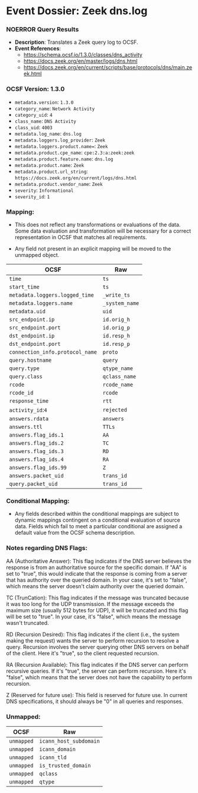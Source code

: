 # Event Dossier: Zeek dns.log
### NOERROR Query Results
- **Description**: Translates a Zeek query log to OCSF. 
- **Event References**:
  - https://schema.ocsf.io/1.3.0/classes/dns_activity
  - https://docs.zeek.org/en/master/logs/dns.html
  - https://docs.zeek.org/en/current/scripts/base/protocols/dns/main.zeek.html
    
 ### OCSF Version: 1.3.0
 - `metadata.version`: `1.3.0`
 - `category_name`: `Network Activity`
 - `category_uid`: `4`
 - `class_name`: `DNS Activity`
 - `class_uid`: `4003`
 - `metadata.log_name`: `dns.log`
 - `metadata.loggers.log_provider`: `Zeek`
 - `metadata.loggers.product.name=`: `Zeek`
 - `metadata.product.cpe_name`: `cpe:2.3:a:zeek:zeek`
 - `metadata.product.feature.name`: `dns.log`
 - `metadata.product.name`: `Zeek`
 - `metadata.product.url_string`: `https://docs.zeek.org/en/current/logs/dns.html`
 - `metadata.product.vendor_name`: `Zeek`
 - `severity`: `Informational`
 - `severity_id`: `1`

 ### Mapping:
 - This does not reflect any transformations or evaluations of the data. Some data evaluation and transformation will be necessary for a correct representation in OCSF that matches all requirements.

 - Any field not present in an explicit mapping will be moved to the unmapped object.

| OCSF                          | Raw             |
| ----------------------------- | --------------- |
|`time`                         |`ts`             |
|`start_time`                   |`ts`             |
|`metadata.loggers.logged_time` |`_write_ts`      |
|`metadata.loggers.name`        |`_system_name`   |
|`metadata.uid`                 |`uid`            |
|`src_endpoint.ip`              |`id.orig_h`      |
|`src_endpoint.port`            |`id.orig_p`      |
|`dst_endpoint.ip`              |`id.resp_h`      |
|`dst_endpoint.port`            |`id.resp_p`      |
|`connection_info.protocol_name`|`proto`          |
|`query.hostname`               |`query`          |
|`query.type`                   |`qtype_name`     |
|`query.class`                  |`qclass_name`    |
|`rcode`                        |`rcode_name`     |
|`rcode_id`                     |`rcode`          |
|`response_time`                |`rtt`            |
|`activity_id`:`4`              |`rejected`       |
|`answers.rdata`                |`answers`        |
|`answers.ttl`                  |`TTLs`           |
|`answers.flag_ids.1`           |`AA`             | 
|`answers.flag_ids.2`           |`TC`             | 
|`answers.flag_ids.3`           |`RD`             | 
|`answers.flag_ids.4`           |`RA`             | 
|`answers.flag_ids.99`          |`Z`              |
|`answers.packet_uid`           |`trans_id`       |
|`query.packet_uid`             |`trans_id`       |

 ### Conditional Mapping:
 - Any fields described within the conditional mappings are subject to dynamic mappings contingent on a conditional evaluation of source data. Fields which fail to meet a particular conditional are assigned a default value from the OCSF schema description.

### Notes regarding DNS Flags:
AA (Authoritative Answer): This flag indicates if the DNS server believes the response is from an authoritative source for the specific domain. If "AA" is set to "true", this would indicate that the response is coming from a server that has authority over the queried domain. In your case, it's set to "false", which means the server doesn't claim authority over the queried domain.

TC (TrunCation): This flag indicates if the message was truncated because it was too long for the UDP transmission. If the message exceeds the maximum size (usually 512 bytes for UDP), it will be truncated and this flag will be set to "true". In your case, it's "false", which means the message wasn't truncated.

RD (Recursion Desired): This flag indicates if the client (i.e., the system making the request) wants the server to perform recursion to resolve a query. Recursion involves the server querying other DNS servers on behalf of the client. Here it's "true", so the client requested recursion.

RA (Recursion Available): This flag indicates if the DNS server can perform recursive queries. If it's "true", the server can perform recursion. Here it's "false", which means that the server does not have the capability to perform recursion.

Z (Reserved for future use): This field is reserved for future use. In current DNS specifications, it should always be "0" in all queries and responses.

 ### Unmapped:
| OCSF                       | Raw                       |
| -------------------------- | ------------------------- |
|`unmapped`                  |`icann_host_subdomain`     |
|`unmapped`                  |`icann_domain`             |
|`unmapped`                  |`icann_tld`                |
|`unmapped`                  |`is_trusted_domain`        |
|`unmapped`                  |`qclass`                   |
|`unmapped`                  |`qtype`                    |

